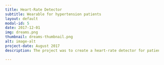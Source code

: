 ```yaml
---
title: Heart-Rate Detector
subtitle: Wearable for hypertension patients
layout: default
modal-id: 5
date: 2017-12-01
img: dreams.png
thumbnail: dreams-thumbnail.png
alt: image-alt
project-date: August 2017
description: The project was to create a heart-rate detector for patients with hypertension. The particular solution was devised after primary and secondary market research indicating patients with hypertension requiring a fast way to measure heart rate to prevent cardiac damage.</p><p align="justify"> Our designed product was a watch-style wearable equipped with a heart rate sensor and a touch screen. The entire system was powered using an arduino and a battery. Use of off-the-shelf components also helped to keep the price low. The product would periodically measure the patient's heart rate and notify them if the reading was too high or too low. Apart from that, it would also display messages aimed to calm the user.</p><p align="justify"> Once we made the prototype, we took it to a few users for testing. The feedback was positive overall, especially since the price point of the device was very competitive compared to commercial products. Suggested improvements for a future iteration included reducing the footprint of the device, and making it more aesthetically pleasing.

---
```

